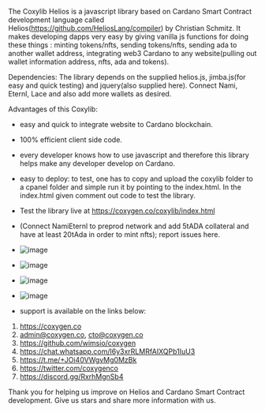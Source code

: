 The Coxylib Helios is a javascript library  based on Cardano Smart Contract development language called Helios(https://github.com/HeliosLang/compiler) by Christian Schmitz.  It makes developing dapps very easy by giving vanilla js functions for doing these things : minting tokens/nfts, sending tokens/nfts, sending ada to another wallet address, integrating web3 Cardano to any website(pulling out wallet information address, nfts, ada and tokens).

Dependencies: The library depends on the supplied helios.js, jimba.js(for easy and quick testing) and jquery(also supplied here). Connect Nami, Eternl, Lace and also add more wallets as desired.

Advantages of this Coxylib: 

- easy and quick to integrate website to Cardano blockchain.
- 100% efficient client side code.
- every developer knows how to use javascript and therefore this library helps make any developer develop on Cardano.
- easy to deploy: to test, one has to copy and upload the coxylib folder to a cpanel folder and simple run it by pointing to the index.html. In the index.html given comment out code to test the library.

- Test the library live at https://coxygen.co/coxylib/index.html

- (Connect NamiEternl to preprod network and add 5tADA collateral and have at least 20tAda in order to mint nfts); report issues here.

- ![image](https://github.com/user-attachments/assets/23868fda-9747-4823-9a83-ff605b837027)

- ![image](https://github.com/user-attachments/assets/455950de-faaf-488b-b273-2ab5e23f3055)

- ![image](https://github.com/user-attachments/assets/fa0bb265-e21e-4b83-9f3a-35dbae4b9a8e)

- ![image](https://github.com/user-attachments/assets/826d4fcf-6329-42d8-8d42-2e1627e18592)

- support is available on the links below:

1. https://coxygen.co
2. admin@coxygen.co, cto@coxygen.co
3. https://github.com/wimsio/coxygen
4. https://chat.whatsapp.com/I6y3xrRLMRfAIXQPb1IuU3
5. https://t.me/+JOi40VWgvMg0MzBk
6. https://twitter.com/coxygenco
7. https://discord.gg/RxrhMgnSb4

Thank you for helping us improve on Helios and Cardano Smart Contract development. Give us stars and share more information with us.
